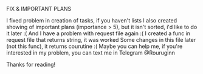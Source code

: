 FIX & IMPORTANT PLANS


I fixed problem in creation of tasks, if you haven't lists
I also created showing of important plans (importance > 5), but it isn't sorted, i'd like to do it later :(
And I have a problem with request file again :(
I created a func in request file that returns string, it was worked
Some changes in this file later (not this func), it returns courutine :(
Maybe you can help me, if you're interested in my problem, you can text me in Telegram @Rouruginn


Thanks for reading!